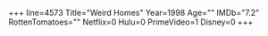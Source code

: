 +++
line=4573
Title="Weird Homes"
Year=1998
Age=""
IMDb="7.2"
RottenTomatoes=""
Netflix=0
Hulu=0
PrimeVideo=1
Disney=0
+++

